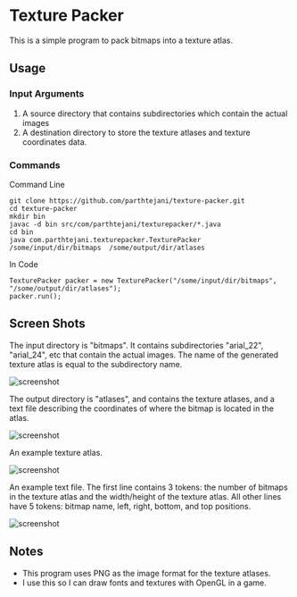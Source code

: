 Texture Packer
===========
This is a simple program to pack bitmaps into a texture atlas.

Usage
---------
### Input Arguments

1. A source directory that contains subdirectories which contain the actual images
2. A destination directory to store the texture atlases and texture coordinates data.

### Commands
Command Line

    git clone https://github.com/parthtejani/texture-packer.git
    cd texture-packer
    mkdir bin
    javac -d bin src/com/parthtejani/texturepacker/*.java
    cd bin
    java com.parthtejani.texturepacker.TexturePacker /some/input/dir/bitmaps  /some/output/dir/atlases 
In Code

    TexturePacker packer = new TexturePacker("/some/input/dir/bitmaps", "/some/output/dir/atlases");
    packer.run();
Screen Shots
------------------
The input directory is "bitmaps". It contains subdirectories "arial\_22", "arial\_24", etc that contain the actual images. The name of the generated texture atlas is equal to the subdirectory name.

![screenshot](https://raw.github.com/parthtejani/texture-packer/master/screenshots/input.png "Input")

The output directory is "atlases", and contains the texture atlases, and a text file describing the coordinates of where the bitmap is located in the atlas.

![screenshot](https://raw.github.com/parthtejani/texture-packer/master/screenshots/output.png "Output")

An example texture atlas.

![screenshot](https://raw.github.com/parthtejani/texture-packer/master/screenshots/texture-atlas.png "Input")

An example text file. The first line contains 3 tokens: the number of bitmaps in the texture atlas and the width/height of the texture atlas. All other lines have 5 tokens: bitmap name, left, right, bottom, and top positions.

![screenshot](https://raw.github.com/parthtejani/texture-packer/master/screenshots/texture-data.png "Input")

Notes
---------
* This program uses PNG as the image format for the texture atlases.
* I use this so I can draw fonts and textures with OpenGL in a game.